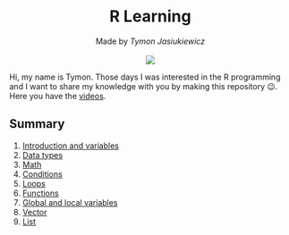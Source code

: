 <h1 align="center">R Learning</h1>

<p align="center">
  Made by <i>Tymon Jasiukiewicz</i><br><br>
  <img src="https://img.shields.io/badge/r-%23276DC3.svg?style=for-the-badge&logo=r&logoColor=white">
</p>

<p>Hi, my name is Tymon. Those days I was interested in the R programming and I want to share my knowledge with you by making this repository 😉. Here you have the <a href="https://www.youtube.com/watch?v=ybb5clTk90M&list=PLSFOLF4KDRKM-JYW9aJwWfZpLE6sscpDs&ab_channel=TymonJasiukiewicz">videos</a>.</p>

## Summary

1. [Introduction and variables](https://github.com/jasiukiewicztymon/RLearning/blob/main/Pages/%231/Variables.md)
2. [Data types](https://github.com/jasiukiewicztymon/RLearning/blob/main/Pages/%232/Data%20types.md)
3. [Math](https://github.com/jasiukiewicztymon/RLearning/blob/main/Pages/%233/Math.md)
4. [Conditions](https://github.com/jasiukiewicztymon/RLearning/blob/main/Pages/%234/Conditions.md)
5. [Loops](https://github.com/jasiukiewicztymon/RLearning/blob/main/Pages/%235/Loops.md)
6. [Functions](https://github.com/jasiukiewicztymon/RLearning/blob/main/Pages/%236/Functions.md)
7. [Global and local variables](https://github.com/jasiukiewicztymon/RLearning/blob/main/Pages/%237/GlobalAndLocalVariables.md)
8. [Vector](https://github.com/jasiukiewicztymon/RLearning/blob/main/Pages/%238/Vector.md)
9. [List](https://github.com/jasiukiewicztymon/RLearning/blob/main/Pages/%239/Lists.md)
